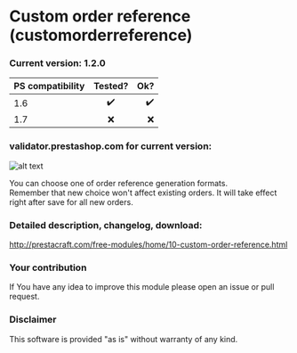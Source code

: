 # Custom order reference (customorderreference)

### Current version: 1.2.0

| PS compatibility       | Tested?            |    Ok?                |
| ---------------------- |:------------------:| ---------------------:|
| 1.6                    | :heavy_check_mark: |    :heavy_check_mark: |
| 1.7                    | :x:                |    :x:                |

### validator.prestashop.com for current version:

![alt text](https://i.imgur.com/EOW78sf.png)

You can choose one of order reference generation formats.<br/>
Remember that new choice won't affect existing orders. It will take effect right after save for all new orders.

### Detailed description, changelog, download:
http://prestacraft.com/free-modules/home/10-custom-order-reference.html

### Your contribution
If You have any idea to improve this module please open an issue or pull request.

### Disclaimer
This software is provided "as is" without warranty of any kind.
